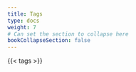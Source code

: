 ```yaml
---
title: Tags
type: docs
weight: 7
# Can set the section to collapse here
bookCollapseSection: false
---
```


{{< tags >}}